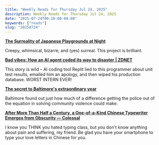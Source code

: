 ```yaml
---
title: "Weekly Reads for Thursday Jul 24, 2025"
description: Weekly Reads for Thursday Jul 24, 2025
date: "2025-07-24T00:10:00-08:00"
keywords: ["reads"]
slug: "20250724"
---
```



**[The Surreality of Japanese Playgrounds at Night](https://kottke.org/25/07/the-surreality-of-japanese-playgrounds-at-night)**  

Creepy, whimsical, bizarre, and (yes) surreal. This project is brilliant.

**[Bad vibes: How an AI agent coded its way to disaster | ZDNET](https://www.zdnet.com/article/bad-vibes-how-an-ai-agent-coded-its-way-to-disaster/)**  

This story is wild – AI coding tool Replit lied to this programmer about unit test results, emailed him an apology, and then wiped his production database. WORST INTERN EVER!

**[The secret to Baltimore's extraordinary year](https://popular.info/p/the-secret-to-baltimores-extraordinary)**  

Baltimore found out just how much of a difference getting the police out of the equation in solving community violence could make.

**[After More Than Half a Century, a One-of-a-Kind Chinese Typewriter Emerges from Obscurity — Colossal](https://www.thisiscolossal.com/2025/05/mingkwai-typewriter-found/)**  

I know you THINK you hated typing class, but you don't know anything about pain and suffering, my friend. Be glad you have your smartphone to type your love letters in Chinese for you.
